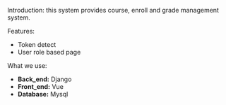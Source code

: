 Introduction: this system provides course, enroll and grade management system. 

Features: 
- Token detect
- User role based page

What we use:  
- **Back_end:** Django  
- **Front_end:** Vue  
- **Database:** Mysql  

